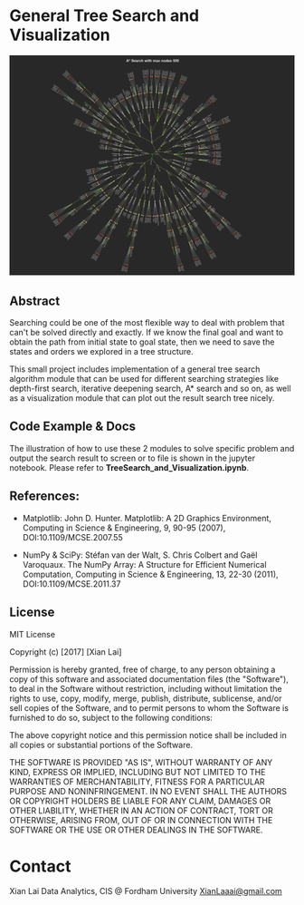 # General Tree Search and Visualization
![](images\cover.jpg)
## Abstract
Searching could be one of the most flexible way to deal with problem that can't be solved directly and exactly. If we know the final goal and want to obtain the path from initial state to goal state, then we need to save the states and orders we explored in a tree structure.

This small project includes implementation of a general tree search algorithm module that can be used for different searching strategies like depth-first search, iterative deepening search, A* search and so on, as well as a visualization module that can plot out the result search tree nicely.

## Code Example & Docs
The illustration of how to use these 2 modules to solve specific problem and output the search result to screen or to file is shown in the jupyter notebook. Please refer to **TreeSearch_and_Visualization.ipynb**.


## References:
- Matplotlib: John D. Hunter. Matplotlib: A 2D Graphics Environment, Computing in Science & Engineering, 9, 90-95 (2007), DOI:10.1109/MCSE.2007.55

- NumPy & SciPy: Stéfan van der Walt, S. Chris Colbert and Gaël Varoquaux. The NumPy Array: A Structure for Efficient Numerical Computation, Computing in Science & Engineering, 13, 22-30 (2011), DOI:10.1109/MCSE.2011.37


## License
MIT License

Copyright (c) [2017] [Xian Lai]

Permission is hereby granted, free of charge, to any person obtaining a copy of this software and associated documentation files (the "Software"), to deal in the Software without restriction, including without limitation the rights
to use, copy, modify, merge, publish, distribute, sublicense, and/or sell copies of the Software, and to permit persons to whom the Software is
furnished to do so, subject to the following conditions:

The above copyright notice and this permission notice shall be included in all
copies or substantial portions of the Software.

THE SOFTWARE IS PROVIDED "AS IS", WITHOUT WARRANTY OF ANY KIND, EXPRESS OR
IMPLIED, INCLUDING BUT NOT LIMITED TO THE WARRANTIES OF MERCHANTABILITY,
FITNESS FOR A PARTICULAR PURPOSE AND NONINFRINGEMENT. IN NO EVENT SHALL THE
AUTHORS OR COPYRIGHT HOLDERS BE LIABLE FOR ANY CLAIM, DAMAGES OR OTHER
LIABILITY, WHETHER IN AN ACTION OF CONTRACT, TORT OR OTHERWISE, ARISING FROM,
OUT OF OR IN CONNECTION WITH THE SOFTWARE OR THE USE OR OTHER DEALINGS IN THE
SOFTWARE.

# Contact
Xian Lai
Data Analytics, CIS @ Fordham University
XianLaaai@gmail.com


